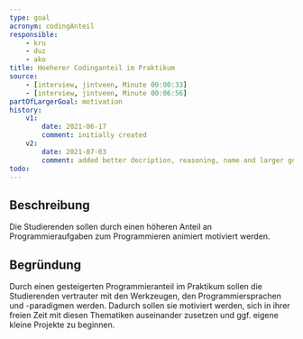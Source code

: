 ```yaml
---
type: goal
acronym: codingAnteil
responsible: 
    - kru
    - duz
    - ako
title: Hoeherer Codinganteil im Praktikum 
source:
    - [interview, jintveen, Minute 00:00:33]
    - [interview, jintveen, Minute 00:06:56]
partOfLargerGoal: motivation
history:
    v1:
        date: 2021-06-17
        comment: initially created
    v2:
        date: 2021-07-03
        comment: added better decription, reasoning, name and larger goal
todo: 
---
```


## Beschreibung
 
Die Studierenden sollen durch einen höheren Anteil an Programmieraufgaben zum Programmieren animiert motiviert werden.

## Begründung

Durch einen gesteigerten Programmieranteil im Praktikum sollen die Studierenden vertrauter mit den Werkzeugen, den Programmiersprachen und -paradigmen werden. Dadurch sollen sie motiviert werden, sich in ihrer freien Zeit mit diesen Thematiken auseinander zusetzen und ggf. eigene kleine Projekte zu beginnen.

<!--Zusätzlich soll das Praktikum eine Sicht auf das Gesamtbild fördern.-->